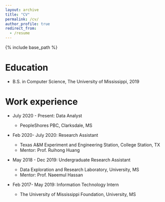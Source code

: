 ```yaml
---
layout: archive
title: "CV"
permalink: /cv/
author_profile: true
redirect_from:
  - /resume
---
```


{% include base_path %}

Education
======
* B.S. in Computer Science, The University of Mississippi, 2019

Work experience
======
* July 2020 - Present: Data Analyst
  * PeopleShores PBC, Clarksdale, MS 

* Feb 2020- July 2020: Research Assistant
  * Texas A&M Experiment and Engineering Station, College Station, TX
  * Mentor: Prof. Ruihong Huang

* May 2018 - Dec 2019: Undergraduate Research Assistant
  * Data Exploration and Research Laboratory, University, MS 
  * Mentor: Prof. Naeemul Hassan

* Feb 2017- May 2019: Information Technology Intern
  * The University of Mississippi Foundation, University, MS
  
